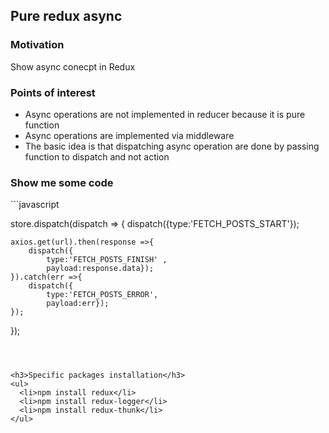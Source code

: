 <h2>Pure redux async</h2>

<h3>Motivation</h3>
Show async conecpt in Redux 

<h3>Points of interest</h3>
<ul>
<li>Async operations are not implemented in reducer because it is pure function</li>
<li>Async operations are implemented via middleware</li>
<li>The basic idea is that dispatching async operation are done by passing function to dispatch and not action </li>
</ul>

<h3>Show me some code</h3>
```javascript

store.dispatch(dispatch => {
    dispatch({type:'FETCH_POSTS_START'});

    axios.get(url).then(response =>{
        dispatch({
            type:'FETCH_POSTS_FINISH' , 
            payload:response.data});
    }).catch(err =>{
        dispatch({
            type:'FETCH_POSTS_ERROR',
            payload:err});
    });

});
```



<h3>Specific packages installation</h3>
<ul>
  <li>npm install redux</li>
  <li>npm install redux-logger</li>
  <li>npm install redux-thunk</li>
</ul>